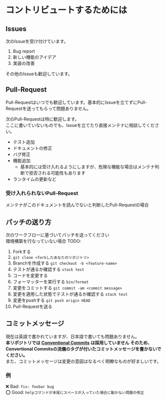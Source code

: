 # コントリビュートするためには

## Issues

次のIssueを受け付けています。

1. Bug report
1. 新しい機能のアイデア
1. 実装の改善

その他のIssueも歓迎しています。

## Pull-Request

Pull-Requestはいつでも歓迎しています。基本的にIssueを立てずにPull-Requestを送ってもらって問題ありません。

次のPull-Requestは特に歓迎します。  
ここに書いていないものでも、Issueを立てたり直接メンテナに相談してください。  

- テスト追加
- ドキュメントの修正
- バグ修正
- 機能追加
  - 基本的には受け入れるようにしますが、危険な機能な場合はメンテナ判断で拒否される可能性もあります
- ランタイムの更新など


### 受け入れられないPull-Request

メンテナがこのドキュメントを読んでないと判断したPull-Requestの場合

## パッチの送り方

次のワークフローに基づいてパッチを送ってください  
環境構築を行なっていない場合 TODO: 

1. Forkする
1. `git clone <forkしたあなたのリポジトリ>`
1. Branchを作成する `git checkout -b <feature-name>`
1. テストが通るか確認する `stack test`
1. コードを変更する
1. フォーマッターを実行する `bin/format`
1. 変更をコミットする `git commit -am <commit message>`
1. 変更を適用した状態でテストが通るか確認する `stack test`
1. 変更をpushする `git push origin HEAD`
1. Pull-Requestを送る

## コミットメッセージ

現在は英語で書かれていますが、日本語で書いても問題ありません。  
**本リポジトリでは [Conventional Commits](https://www.conventionalcommits.org/en/v1.0.0/) は採用していません そのため、Convertional Commitsの流儀のタグが付いたコミットメッセージを書かないでください。**  
また、コミットメッセージは変更の意図はなるべく明瞭なものが好ましいです。

### 例

:x: Bad: `fix: foobar bug`  
:o: Good: `helpコマンドが末尾にスペースが入っていた場合に動かない問題の修正`
